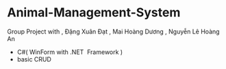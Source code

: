# Animal-Management-System
Group Project with
, Đặng Xuân Đạt
, Mai Hoàng Dương
, Nguyễn Lê Hoàng An
* C#( WinForm with .NET  Framework ) 
* basic CRUD
